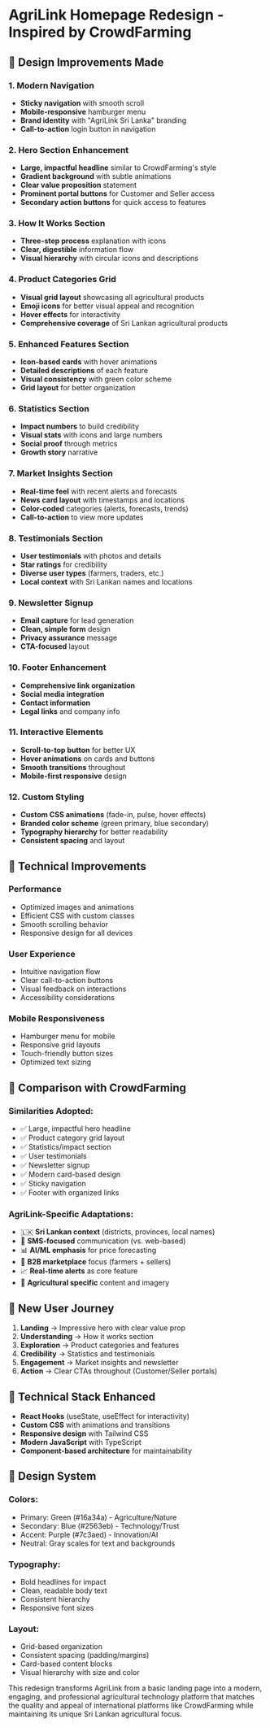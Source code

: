# AgriLink Homepage Redesign - Inspired by CrowdFarming

## 🎨 Design Improvements Made

### 1. **Modern Navigation**
- **Sticky navigation** with smooth scroll
- **Mobile-responsive** hamburger menu
- **Brand identity** with "AgriLink Sri Lanka" branding
- **Call-to-action** login button in navigation

### 2. **Hero Section Enhancement**
- **Large, impactful headline** similar to CrowdFarming's style
- **Gradient background** with subtle animations
- **Clear value proposition** statement
- **Prominent portal buttons** for Customer and Seller access
- **Secondary action buttons** for quick access to features

### 3. **How It Works Section**
- **Three-step process** explanation with icons
- **Clear, digestible** information flow
- **Visual hierarchy** with circular icons and descriptions

### 4. **Product Categories Grid**
- **Visual grid layout** showcasing all agricultural products
- **Emoji icons** for better visual appeal and recognition
- **Hover effects** for interactivity
- **Comprehensive coverage** of Sri Lankan agricultural products

### 5. **Enhanced Features Section**
- **Icon-based cards** with hover animations
- **Detailed descriptions** of each feature
- **Visual consistency** with green color scheme
- **Grid layout** for better organization

### 6. **Statistics Section**
- **Impact numbers** to build credibility
- **Visual stats** with icons and large numbers
- **Social proof** through metrics
- **Growth story** narrative

### 7. **Market Insights Section**
- **Real-time feel** with recent alerts and forecasts
- **News card layout** with timestamps and locations
- **Color-coded** categories (alerts, forecasts, trends)
- **Call-to-action** to view more updates

### 8. **Testimonials Section**
- **User testimonials** with photos and details
- **Star ratings** for credibility
- **Diverse user types** (farmers, traders, etc.)
- **Local context** with Sri Lankan names and locations

### 9. **Newsletter Signup**
- **Email capture** for lead generation
- **Clean, simple form** design
- **Privacy assurance** message
- **CTA-focused** layout

### 10. **Footer Enhancement**
- **Comprehensive link organization**
- **Social media integration**
- **Contact information**
- **Legal links** and company info

### 11. **Interactive Elements**
- **Scroll-to-top button** for better UX
- **Hover animations** on cards and buttons
- **Smooth transitions** throughout
- **Mobile-first responsive** design

### 12. **Custom Styling**
- **Custom CSS animations** (fade-in, pulse, hover effects)
- **Branded color scheme** (green primary, blue secondary)
- **Typography hierarchy** for better readability
- **Consistent spacing** and layout

## 🚀 Technical Improvements

### **Performance**
- Optimized images and animations
- Efficient CSS with custom classes
- Smooth scrolling behavior
- Responsive design for all devices

### **User Experience**
- Intuitive navigation flow
- Clear call-to-action buttons
- Visual feedback on interactions
- Accessibility considerations

### **Mobile Responsiveness**
- Hamburger menu for mobile
- Responsive grid layouts
- Touch-friendly button sizes
- Optimized text sizing

## 🎯 Comparison with CrowdFarming

### **Similarities Adopted:**
- ✅ Large, impactful hero headline
- ✅ Product category grid layout
- ✅ Statistics/impact section
- ✅ User testimonials
- ✅ Newsletter signup
- ✅ Modern card-based design
- ✅ Sticky navigation
- ✅ Footer with organized links

### **AgriLink-Specific Adaptations:**
- 🇱🇰 **Sri Lankan context** (districts, provinces, local names)
- 📱 **SMS-focused** communication (vs. web-based)
- 📊 **AI/ML emphasis** for price forecasting
- 🏪 **B2B marketplace** focus (farmers + sellers)
- 📈 **Real-time alerts** as core feature
- 🌾 **Agricultural specific** content and imagery

## 📱 New User Journey

1. **Landing** → Impressive hero with clear value prop
2. **Understanding** → How it works section
3. **Exploration** → Product categories and features
4. **Credibility** → Statistics and testimonials  
5. **Engagement** → Market insights and newsletter
6. **Action** → Clear CTAs throughout (Customer/Seller portals)

## 🔧 Technical Stack Enhanced

- **React Hooks** (useState, useEffect for interactivity)
- **Custom CSS** with animations and transitions
- **Responsive design** with Tailwind CSS
- **Modern JavaScript** with TypeScript
- **Component-based architecture** for maintainability

## 🎨 Design System

### **Colors:**
- Primary: Green (#16a34a) - Agriculture/Nature
- Secondary: Blue (#2563eb) - Technology/Trust
- Accent: Purple (#7c3aed) - Innovation/AI
- Neutral: Gray scales for text and backgrounds

### **Typography:**
- Bold headlines for impact
- Clean, readable body text
- Consistent hierarchy
- Responsive font sizes

### **Layout:**
- Grid-based organization
- Consistent spacing (padding/margins)
- Card-based content blocks
- Visual hierarchy with size and color

This redesign transforms AgriLink from a basic landing page into a modern, engaging, and professional agricultural technology platform that matches the quality and appeal of international platforms like CrowdFarming while maintaining its unique Sri Lankan agricultural focus.
